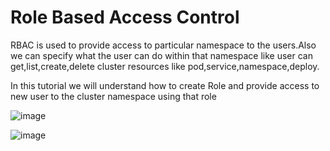 # Role Based Access Control

RBAC is used to provide access to particular namespace to the users.Also we can specify what the user can do within that namespace like user can get,list,create,delete cluster resources like pod,service,namespace,deploy.

In this tutorial we will understand how to create Role and provide access to new user to the cluster namespace using that role

![image](https://user-images.githubusercontent.com/76647860/150096829-b189498b-a37c-41e0-9d3a-cfbabf7894ed.png) 

![image](https://user-images.githubusercontent.com/76647860/150098708-d05cbfdf-771a-4c0b-ba75-7b7c641d6e87.png)



